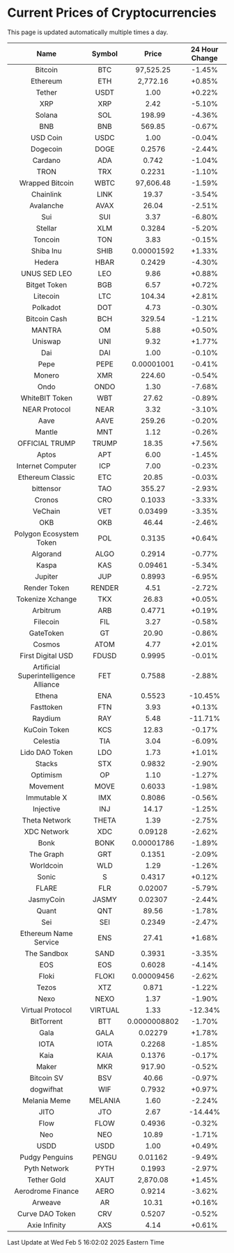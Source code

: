 # Current Prices of Cryptocurrencies
This page is updated automatically multiple times a day.

| Name | Symbol | Price | 24 Hour Change |
| :---: |:---:| :---: | :---: |
| Bitcoin | BTC | 97,525.25 | -1.45% |
| Ethereum | ETH | 2,772.16 | +0.85% |
| Tether | USDT | 1.00 | +0.22% |
| XRP | XRP | 2.42 | -5.10% |
| Solana | SOL | 198.99 | -4.36% |
| BNB | BNB | 569.85 | -0.67% |
| USD Coin | USDC | 1.00 | -0.04% |
| Dogecoin | DOGE | 0.2576 | -2.44% |
| Cardano | ADA | 0.742 | -1.04% |
| TRON | TRX | 0.2231 | -1.10% |
| Wrapped Bitcoin | WBTC | 97,606.48 | -1.59% |
| Chainlink | LINK | 19.37 | -3.54% |
| Avalanche | AVAX | 26.04 | -2.51% |
| Sui | SUI | 3.37 | -6.80% |
| Stellar | XLM | 0.3284 | -5.20% |
| Toncoin | TON | 3.83 | -0.15% |
| Shiba Inu | SHIB | 0.00001592 | +1.33% |
| Hedera | HBAR | 0.2429 | -4.30% |
| UNUS SED LEO | LEO | 9.86 | +0.88% |
| Bitget Token | BGB | 6.57 | +0.72% |
| Litecoin | LTC | 104.34 | +2.81% |
| Polkadot | DOT | 4.73 | -0.30% |
| Bitcoin Cash | BCH | 329.54 | -1.21% |
| MANTRA | OM | 5.88 | +0.50% |
| Uniswap | UNI | 9.32 | +1.77% |
| Dai | DAI | 1.00 | -0.10% |
| Pepe | PEPE | 0.00001001 | -0.41% |
| Monero | XMR | 224.60 | -0.54% |
| Ondo | ONDO | 1.30 | -7.68% |
| WhiteBIT Token | WBT | 27.62 | -0.89% |
| NEAR Protocol | NEAR | 3.32 | -3.10% |
| Aave | AAVE | 259.26 | -0.20% |
| Mantle | MNT | 1.12 | -0.26% |
| OFFICIAL TRUMP | TRUMP | 18.35 | +7.56% |
| Aptos | APT | 6.00 | -1.45% |
| Internet Computer | ICP | 7.00 | -0.23% |
| Ethereum Classic | ETC | 20.85 | -0.03% |
| bittensor | TAO | 355.27 | -2.93% |
| Cronos | CRO | 0.1033 | -3.33% |
| VeChain | VET | 0.03499 | -3.35% |
| OKB | OKB | 46.44 | -2.46% |
| Polygon Ecosystem Token | POL | 0.3135 | +0.64% |
| Algorand | ALGO | 0.2914 | -0.77% |
| Kaspa | KAS | 0.09461 | -5.34% |
| Jupiter | JUP | 0.8993 | -6.95% |
| Render Token | RENDER | 4.51 | -2.72% |
| Tokenize Xchange | TKX | 26.83 | +0.05% |
| Arbitrum | ARB | 0.4771 | +0.19% |
| Filecoin | FIL | 3.27 | -0.58% |
| GateToken | GT | 20.90 | -0.86% |
| Cosmos | ATOM | 4.77 | +2.01% |
| First Digital USD | FDUSD | 0.9995 | -0.01% |
| Artificial Superintelligence Alliance | FET | 0.7588 | -2.88% |
| Ethena | ENA | 0.5523 | -10.45% |
| Fasttoken | FTN | 3.93 | +0.13% |
| Raydium | RAY | 5.48 | -11.71% |
| KuCoin Token | KCS | 12.83 | -0.17% |
| Celestia | TIA | 3.04 | -6.09% |
| Lido DAO Token | LDO | 1.73 | +1.01% |
| Stacks | STX | 0.9832 | -2.90% |
| Optimism | OP | 1.10 | -1.27% |
| Movement | MOVE | 0.6033 | -1.98% |
| Immutable X | IMX | 0.8086 | -0.56% |
| Injective | INJ | 14.17 | -1.25% |
| Theta Network | THETA | 1.39 | -2.75% |
| XDC Network | XDC | 0.09128 | -2.62% |
| Bonk | BONK | 0.00001786 | -1.89% |
| The Graph | GRT | 0.1351 | -2.09% |
| Worldcoin | WLD | 1.29 | -1.26% |
| Sonic | S | 0.4317 | +0.12% |
| FLARE | FLR | 0.02007 | -5.79% |
| JasmyCoin | JASMY | 0.02307 | -2.44% |
| Quant | QNT | 89.56 | -1.78% |
| Sei | SEI | 0.2349 | -2.47% |
| Ethereum Name Service | ENS | 27.41 | +1.68% |
| The Sandbox | SAND | 0.3931 | -3.35% |
| EOS | EOS | 0.6028 | -4.14% |
| Floki | FLOKI | 0.00009456 | -2.62% |
| Tezos | XTZ | 0.871 | -1.22% |
| Nexo | NEXO | 1.37 | -1.90% |
| Virtual Protocol | VIRTUAL | 1.33 | -12.34% |
| BitTorrent | BTT | 0.0000008802 | -1.70% |
| Gala | GALA | 0.02279 | +1.78% |
| IOTA | IOTA | 0.2268 | -1.85% |
| Kaia | KAIA | 0.1376 | -0.17% |
| Maker | MKR | 917.90 | -0.52% |
| Bitcoin SV | BSV | 40.66 | -0.97% |
| dogwifhat | WIF | 0.7932 | +0.97% |
| Melania Meme | MELANIA | 1.60 | -2.24% |
| JITO | JTO | 2.67 | -14.44% |
| Flow | FLOW | 0.4936 | -0.32% |
| Neo | NEO | 10.89 | -1.71% |
| USDD | USDD | 1.00 | +0.49% |
| Pudgy Penguins | PENGU | 0.01162 | -9.49% |
| Pyth Network | PYTH | 0.1993 | -2.97% |
| Tether Gold | XAUT | 2,870.08 | +1.45% |
| Aerodrome Finance | AERO | 0.9214 | -3.62% |
| Arweave | AR | 10.31 | +0.16% |
| Curve DAO Token | CRV | 0.5207 | -0.52% |
| Axie Infinity | AXS | 4.14 | +0.61% |

Last Update at Wed Feb  5 16:02:02 2025 Eastern Time